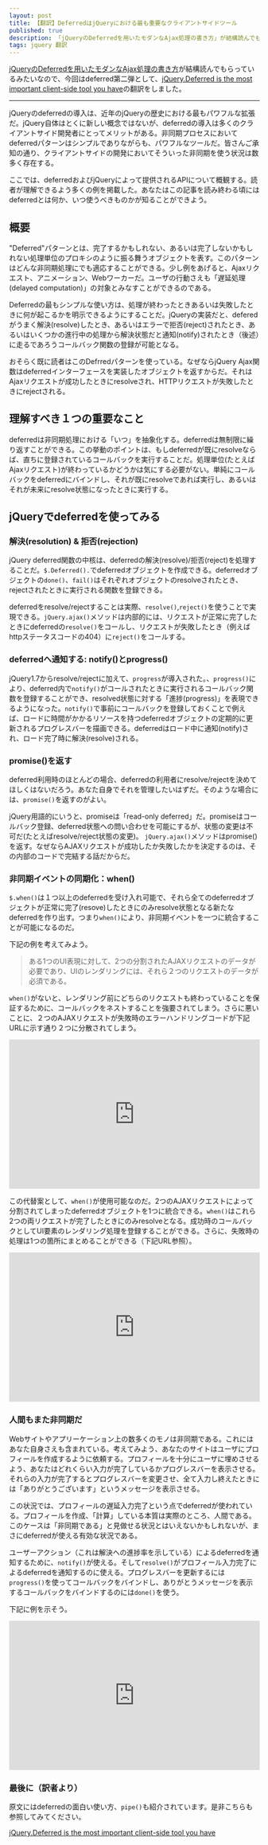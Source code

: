 ```yaml
---
layout: post
title: 【翻訳】DeferredはjQueryにおける最も重要なクライアントサイドツール
published: true
description: 「jQueryのDeferredを用いたモダンなAjax処理の書き方」が結構読んでもらっているみたいなので、今回はdeferred第二弾として「jQuery.Deferred is the most important client-side tool you have」の翻訳をしました。
tags: jquery 翻訳
---
```


[jQueryのDeferredを用いたモダンなAjax処理の書き方](http://blog.toshimaru.net/jquery-ajaxdeferredajax/)が結構読んでもらっているみたいなので、今回はdeferred第二弾として、[jQuery.Deferred is the most important client-side tool you have](http://eng.wealthfront.com/2012/12/jquerydeferred-is-most-important-client.html)の翻訳をしました。

-----

jQueryのdeferredの導入は、近年のjQueryの歴史における最もパワフルな拡張だ。jQuery自体はとくに新しい概念ではないが、deferredの導入は多くのクライアントサイド開発者にとってメリットがある。非同期プロセスにおいてdeferredパターンはシンプルでありながらも、パワフルなツールだ。皆さんご承知の通り、クライアントサイドの開発においてそういった非同期を使う状況は数多く存在する。

ここでは、deferredおよびjQueryによって提供されるAPIについて概観する。読者が理解できるよう多くの例を掲載した。あなたはこの記事を読み終わる頃にはdeferredとは何か、いつ使うべきものかが知ることができよう。

概要
-------

"Deferred"パターンとは、完了するかもしれない、あるいは完了しないかもしれない処理単位のプロキシのように振る舞うオブジェクトを表す。このパターンはどんな非同期処理にでも適応することができる。少し例をあげると、Ajaxリクエスト、アニメーション、Webワーカーだ。ユーザの行動さえも「遅延処理(delayed computation)」の対象とみなすことができるのである。

Deferredの最もシンプルな使い方は、処理が終わったときあるいは失敗したときに何が起こるかを明示できるようにすることだ。jQueryの実装だと、deferedがうまく解決(resolve)したとき、あるいはエラーで拒否(reject)されたとき、あるいはいくつかの進行中の処理から解決状態だと通知(notify)されたとき（後述）に走るであろうコールバック関数の登録が可能となる。

おそらく既に読者はこのDefrredパターンを使っている。なぜならjQuery Ajax関数はdeferredインターフェースを実装したオブジェクトを返すからだ。それはAjaxリクエストが成功したときにresolveされ、HTTPリクエストが失敗したときにrejectされる。

理解すべき１つの重要なこと
-------
deferredは非同期処理における「いつ」を抽象化する。deferredは無制限に繰り返すことができる。この挙動のポイントは、もしdeferredが既にresolveならば、直ちに登録されているコールバックを実行することだ。処理単位(たとえばAjaxリクエスト)が終わっているかどうかは気にする必要がない。単純にコールバックをdeferredにバインドし、それが既にresolveであれば実行し、あるいはそれが未来にresolve状態になったときに実行する。

jQueryでdeferredを使ってみる
-------

### 解決(resolution) & 拒否(rejection)
jQuery deferred関数の中核は、deferredの解決(resolve)/拒否(reject)を処理することだ。`$.Deferred().`でdeferredオブジェクトを作成できる。deferredオブジェクトの`done()`、`fail()`はそれぞれオブジェクトのresolveされたとき、rejectされたときに実行される関数を登録できる。

deferredをresolve/rejectすることは実際、`resolve()`,`reject()`を使うことで実現できる。`jQuery.ajax()`メソッドは内部的には、リクエストが正常に完了したときにdeferredの`resolve()`をコールし、リクエストが失敗したとき（例えばhttpステータスコードの404）に`reject()`をコールする。

### deferredへ通知する: notify()とprogress()
jQuery1.7からresolve/rejectに加えて、`progress`が導入された。、`progress()`により、deferred内で`notify()`がコールされたときに実行されるコールバック関数を登録することができ、resolved状態に対する「進捗(progress)」を表現できるようになった。`notify()`で事前にコールバックを登録しておくことで例えば、ロードに時間がかかるリソースを持つdeferredオブジェクトの定期的に更新されるプログレスバーを描画できる。deferredはロード中に通知(notify)され、ロード完了時に解決(resolve)される。

### promise()を返す
deferred利用時のほとんどの場合、deferredの利用者にresolve/rejectを決めてほしくはないだろう。あなた自身でそれを管理したいはずだ。そのような場合には、`promise()`を返すのがよい。

jQuery用語的にいうと、promiseは「read-only deferred」だ。promiseはコールバック登録、deferred状態への問い合わせを可能にするが、状態の変更は不可だ(たとえばresolve/reject状態の変更)。 `jQuery.ajax()`メソッドはpromise()を返す。なぜならAJAXリクエストが成功したか失敗したかを決定するのは、その内部のコードで完結する話だからだ。

### 非同期イベントの同期化：when()

`$.when()`は１つ以上のdeferredを受け入れ可能で、それら全てのdeferredオブジェクトが正常に完了(resove)したときにのみresolve状態となる新たなdeferredを作り出す。つまり`when()`により、非同期イベントを一つに統合することが可能になるのだ。

下記の例を考えてみよう。

>ある1つのUI表現に対して、2つの分割されたAJAXリクエストのデータが必要であり、UIのレンダリングには、それら２つのリクエストのデータが必須である。

`when()`がないと、レンダリング前にどちらのリクエストも終わっていることを保証するために、コールバックをネストすることを強要されてしまう。さらに悪いことに、２つのAJAXリクエストが失敗時のエラーハンドリングコードが下記URLに示す通り２つに分散されてしまう。

<iframe width="100%" height="300" src="http://jsfiddle.net/mattbaker/2s4Mg/embedded/" allowfullscreen="allowfullscreen" frameborder="0"></iframe>

この代替案として、`when()`が使用可能なのだ。2つのAJAXリクエストによって分割されてしまったdeferredオブジェクトを1つに統合できる。`when()`はこれら2つの両リクエストが完了したときにのみresolveとなる。成功時のコールバックとしてUI要素のレンダリング処理を登録することができる。さらに、失敗時の処理は1つの箇所にまとめることができる（下記URL参照）。

<iframe width="100%" height="300" src="http://jsfiddle.net/mattbaker/wJ4bm/1/embedded/" allowfullscreen="allowfullscreen" frameborder="0"></iframe>

### 人間もまた非同期だ

Webサイトやアプリーケーション上の数多くのモノは非同期である。これにはあなた自身さえも含まれている。考えてみよう、あなたのサイトはユーザにプロフィールを作成するように依頼する。プロフィールを十分にユーザに埋めさせるよう、あなたはどれくらい入力が完了しているかプログレスバーを表示させる。それらの入力が完了するとプログレスバーを変更させ、全て入力し終えたときには「ありがとうございます」というメッセージを表示させる。

この状況では、プロフィールの遅延入力完了という点でdeferredが使われている。プロフィールを作成、「計算」している本質は実際のところ、人間である。このケースは「非同期である」と見做せる状況とはいえないかもしれないが、まさにdeferredが使える有効な状況である。

ユーザーアクション（これは解決への進捗率を示している）によるdeferredを通知するために、`notify()`が使える。そして`resolve()`がプロフィール入力完了によるdeferredを通知するのに使える。プログレスバーを更新するには`progress()`を使ってコールバックをバインドし、ありがとうメッセージを表示するコールバックをバインドするのには`done()`を使う。

下記に例を示そう。

<iframe width="100%" height="300" src="http://jsfiddle.net/TTUrQ/10/embedded/" allowfullscreen="allowfullscreen" frameborder="0"></iframe>

### 最後に（訳者より）

原文にはdeferredの面白い使い方、`pipe()`も紹介されています。是非こちらも参照してみてください。

[jQuery.Deferred is the most important client-side tool you have](http://eng.wealthfront.com/2012/12/jquerydeferred-is-most-important-client.html)
